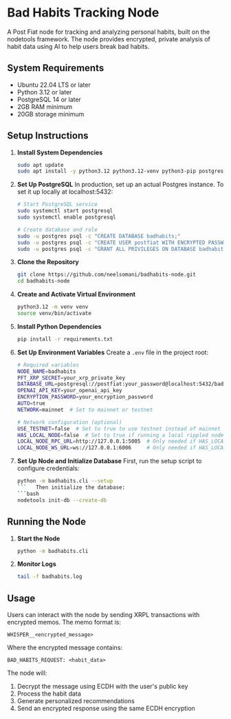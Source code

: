 # Bad Habits Tracking Node

A Post Fiat node for tracking and analyzing personal habits, built on the nodetools framework. The node provides encrypted, private analysis of habit data using AI to help users break bad habits.

## System Requirements

- Ubuntu 22.04 LTS or later
- Python 3.12 or later
- PostgreSQL 14 or later
- 2GB RAM minimum
- 20GB storage minimum

## Setup Instructions

1. **Install System Dependencies**
   ```bash
   sudo apt update
   sudo apt install -y python3.12 python3.12-venv python3-pip postgresql postgresql-contrib
   ```

2. **Set Up PostgreSQL**
In production, set up an actual Postgres instance. To set it up locally at localhost:5432:
   ```bash
   # Start PostgreSQL service
   sudo systemctl start postgresql
   sudo systemctl enable postgresql

   # Create database and role
   sudo -u postgres psql -c "CREATE DATABASE badhabits;"
   sudo -u postgres psql -c "CREATE USER postfiat WITH ENCRYPTED PASSWORD 'your_password';"
   sudo -u postgres psql -c "GRANT ALL PRIVILEGES ON DATABASE badhabits TO postfiat;"
   ```

3. **Clone the Repository**
   ```bash
   git clone https://github.com/neelsomani/badhabits-node.git
   cd badhabits-node
   ```

4. **Create and Activate Virtual Environment**
   ```bash
   python3.12 -m venv venv
   source venv/bin/activate
   ```

5. **Install Python Dependencies**
   ```bash
   pip install -r requirements.txt
   ```

6. **Set Up Environment Variables**
   Create a `.env` file in the project root:
   ```bash
   # Required variables
   NODE_NAME=badhabits
   PFT_XRP_SECRET=your_xrp_private_key
   DATABASE_URL=postgresql://postfiat:your_password@localhost:5432/badhabits
   OPENAI_API_KEY=your_openai_api_key
   ENCRYPTION_PASSWORD=your_encryption_password
   AUTO=true
   NETWORK=mainnet  # Set to mainnet or testnet

   # Network configuration (optional)
   USE_TESTNET=false  # Set to true to use testnet instead of mainnet
   HAS_LOCAL_NODE=false  # Set to true if running a local rippled node
   LOCAL_NODE_RPC_URL=http://127.0.0.1:5005  # Only needed if HAS_LOCAL_NODE=true
   LOCAL_NODE_WS_URL=ws://127.0.0.1:6006     # Only needed if HAS_LOCAL_NODE=true
   ```

7. **Set Up Node and Initialize Database**
   First, run the setup script to configure credentials:
   ```bash
   python -m badhabits.cli --setup
   ```   Then initialize the database:
   ```bash
   nodetools init-db --create-db
   ```

## Running the Node

1. **Start the Node**
   ```bash
   python -m badhabits.cli
   ```

2. **Monitor Logs**
   ```bash
   tail -f badhabits.log
   ```

## Usage

Users can interact with the node by sending XRPL transactions with encrypted memos. The memo format is:

```
WHISPER__<encrypted_message>
```

Where the encrypted message contains:
```
BAD_HABITS_REQUEST: <habit_data>
```

The node will:
1. Decrypt the message using ECDH with the user's public key
2. Process the habit data
3. Generate personalized recommendations
4. Send an encrypted response using the same ECDH encryption



